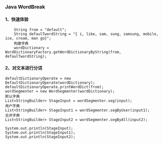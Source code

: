 ### Java WordBreak

#### 1、快速体验
	
        String from = "default";
        String defaulTwordString = "{ i, like, sam, sung, samsung, mobile, ice, cream, man go}";
	    构建字典
        wordDictionary = WordDictionaryFactory.getWordDictionaryByString(from, defaulTwordString);
        
#### 2、对文本进行分词

	defaultDictionaryOperate = new DefaultDictionaryOperate(wordDictionary);
    defaultDictionaryOperate.printWordDict(from);
    wordSegmenter = new WordSegmenter(wordDictionary);
    默认字典
    List<StringBuilder> StageInput = wordSegmenter.seg(input);
    用户字典
    List<StringBuilder> StageInput1 = wordSegmenter.segByUser(input1);
    合并字典
    List<StringBuilder> StageInput2 = wordSegmenter.segByAll(input2);
    
    System.out.println(StageInput);
    System.out.println(StageInput1);
    System.out.println(StageInput2);
    

